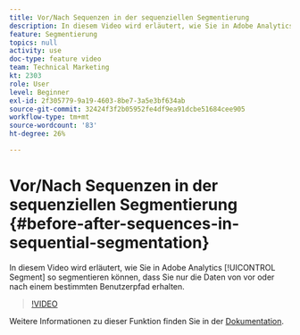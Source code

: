 ```yaml
---
title: Vor/Nach Sequenzen in der sequenziellen Segmentierung
description: In diesem Video wird erläutert, wie Sie in Adobe Analytics segmentieren, sodass Sie nur die Daten aus einem bestimmten Benutzerpfad erhalten.
feature: Segmentierung
topics: null
activity: use
doc-type: feature video
team: Technical Marketing
kt: 2303
role: User
level: Beginner
exl-id: 2f305779-9a19-4603-8be7-3a5e3bf634ab
source-git-commit: 32424f3f2b05952fe4df9ea91dcbe51684cee905
workflow-type: tm+mt
source-wordcount: '83'
ht-degree: 26%

---
```


# Vor/Nach Sequenzen in der sequenziellen Segmentierung {#before-after-sequences-in-sequential-segmentation}

In diesem Video wird erläutert, wie Sie in Adobe Analytics [!UICONTROL Segment] so segmentieren können, dass Sie nur die Daten von vor oder nach einem bestimmten Benutzerpfad erhalten.

>[!VIDEO](https://video.tv.adobe.com/v/25400/?quality=12)

Weitere Informationen zu dieser Funktion finden Sie in der [Dokumentation](https://marketing.adobe.com/resources/help/en_US/analytics/segment/index.html?f=seg_build_ui).
